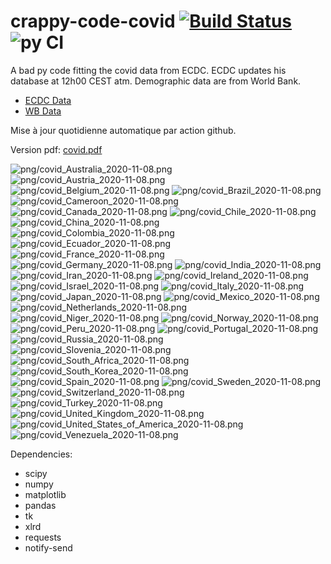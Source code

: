 # crappy-code-covid [![Build Status](https://cloud.drone.io/api/badges/a-lemonnier/crappy-code-covid/status.svg)](https://cloud.drone.io/a-lemonnier/crappy-code-covid) ![py CI](https://github.com/a-lemonnier/crappy-code-covid/workflows/py%20CI/badge.svg)
 
A bad py code fitting the covid data from ECDC. ECDC updates his database at 12h00 CEST atm. Demographic data are from World Bank.
 
- [ECDC Data](https://www.ecdc.europa.eu/en/publications-data/download-todays-data-geographic-distribution-covid-19-cases-worldwide)
- [WB Data](https://data.worldbank.org/indicator/sp.pop.totl)
 
 
Mise à jour quotidienne automatique par action github.
 
Version pdf: [covid.pdf](https://github.com/a-lemonnier/crappy-code-covid/raw/master/covid.pdf)
 
![png/covid_Australia_2020-11-08.png](png/covid_Australia_2020-11-08.png)
![png/covid_Austria_2020-11-08.png](png/covid_Austria_2020-11-08.png)
![png/covid_Belgium_2020-11-08.png](png/covid_Belgium_2020-11-08.png)
![png/covid_Brazil_2020-11-08.png](png/covid_Brazil_2020-11-08.png)
![png/covid_Cameroon_2020-11-08.png](png/covid_Cameroon_2020-11-08.png)
![png/covid_Canada_2020-11-08.png](png/covid_Canada_2020-11-08.png)
![png/covid_Chile_2020-11-08.png](png/covid_Chile_2020-11-08.png)
![png/covid_China_2020-11-08.png](png/covid_China_2020-11-08.png)
![png/covid_Colombia_2020-11-08.png](png/covid_Colombia_2020-11-08.png)
![png/covid_Ecuador_2020-11-08.png](png/covid_Ecuador_2020-11-08.png)
![png/covid_France_2020-11-08.png](png/covid_France_2020-11-08.png)
![png/covid_Germany_2020-11-08.png](png/covid_Germany_2020-11-08.png)
![png/covid_India_2020-11-08.png](png/covid_India_2020-11-08.png)
![png/covid_Iran_2020-11-08.png](png/covid_Iran_2020-11-08.png)
![png/covid_Ireland_2020-11-08.png](png/covid_Ireland_2020-11-08.png)
![png/covid_Israel_2020-11-08.png](png/covid_Israel_2020-11-08.png)
![png/covid_Italy_2020-11-08.png](png/covid_Italy_2020-11-08.png)
![png/covid_Japan_2020-11-08.png](png/covid_Japan_2020-11-08.png)
![png/covid_Mexico_2020-11-08.png](png/covid_Mexico_2020-11-08.png)
![png/covid_Netherlands_2020-11-08.png](png/covid_Netherlands_2020-11-08.png)
![png/covid_Niger_2020-11-08.png](png/covid_Niger_2020-11-08.png)
![png/covid_Norway_2020-11-08.png](png/covid_Norway_2020-11-08.png)
![png/covid_Peru_2020-11-08.png](png/covid_Peru_2020-11-08.png)
![png/covid_Portugal_2020-11-08.png](png/covid_Portugal_2020-11-08.png)
![png/covid_Russia_2020-11-08.png](png/covid_Russia_2020-11-08.png)
![png/covid_Slovenia_2020-11-08.png](png/covid_Slovenia_2020-11-08.png)
![png/covid_South_Africa_2020-11-08.png](png/covid_South_Africa_2020-11-08.png)
![png/covid_South_Korea_2020-11-08.png](png/covid_South_Korea_2020-11-08.png)
![png/covid_Spain_2020-11-08.png](png/covid_Spain_2020-11-08.png)
![png/covid_Sweden_2020-11-08.png](png/covid_Sweden_2020-11-08.png)
![png/covid_Switzerland_2020-11-08.png](png/covid_Switzerland_2020-11-08.png)
![png/covid_Turkey_2020-11-08.png](png/covid_Turkey_2020-11-08.png)
![png/covid_United_Kingdom_2020-11-08.png](png/covid_United_Kingdom_2020-11-08.png)
![png/covid_United_States_of_America_2020-11-08.png](png/covid_United_States_of_America_2020-11-08.png)
![png/covid_Venezuela_2020-11-08.png](png/covid_Venezuela_2020-11-08.png)
 
Dependencies:
- scipy
- numpy
- matplotlib
- pandas
- tk
- xlrd
- requests
- notify-send
